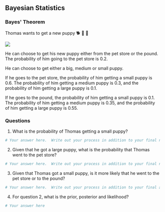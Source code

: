 ## Bayesian Statistics
### Bayes' Theorem

Thomas wants to get a new puppy 🐕 🐶 🐩 


<img src="https://media.giphy.com/media/rD8R00QOKwfxC/giphy.gif" />

He can choose to get his new puppy either from the pet store or the pound. The probability of him going to the pet store is $0.2$. 

He can choose to get either a big, medium or small puppy.

If he goes to the pet store, the probability of him getting a small puppy is $0.6$. The probability of him getting a medium puppy is $0.3$, and the probability of him getting a large puppy is $0.1$.

If he goes to the pound, the probability of him getting a small puppy is $0.1$. The probability of him getting a medium puppy is $0.35$, and the probability of him getting a large puppy is $0.55$.


### Questions

1) What is the probability of Thomas getting a small puppy?


```python
# Your answer here.  Write out your process in addition to your final numeric answer.
```

2) Given that he got a large puppy, what is the probability that Thomas went to the pet store?


```python
# Your answer here.  Write out your process in addition to your final numeric answer.
```

3) Given that Thomas got a small puppy, is it more likely that he went to the pet store or to the pound?


```python
# Your answer here.  Write out your process in addition to your final answer.
```

4) For question 2, what is the prior, posterior and likelihood?


```python
# Your answer here
```
